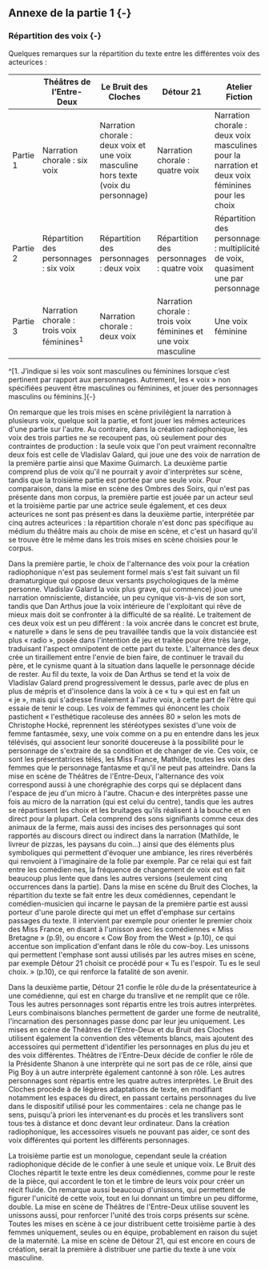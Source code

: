 ## Annexe de la partie 1 {-}

### Répartition des voix {-}

Quelques remarques sur la répartition du texte entre les différentes voix des acteurices :

|          | Théâtres de l’Entre-Deux                    | Le Bruit des Cloches                                                                  | Détour 21                                                        | Atelier Fiction                                                                                    |
|----------|---------------------------------------------|---------------------------------------------------------------------------------------|------------------------------------------------------------------|----------------------------------------------------------------------------------------------------|
| Partie 1 | Narration chorale : six voix                | Narration chorale : deux voix   et une voix masculine hors texte (voix du personnage) | Narration chorale : quatre   voix                                | Narration chorale : deux voix   masculines pour la narration et deux voix féminines pour les choix |
| Partie 2 | Répartition des personnages :   six voix    | Répartition des personnages :   deux voix                                             | Répartition des personnages :   quatre voix                      | Répartition des personnages :   multiplicité de voix, quasiment une par personnage                 |
| Partie 3 | Narration chorale : trois voix féminines<sup>1</sup> | Narration chorale : deux voix                                                         | Narration chorale : trois   voix féminines et une voix masculine | Une voix féminine                                                                                  |

^[1. J’indique si les voix sont masculines ou féminines lorsque c’est pertinent par rapport aux personnages. Autrement, les « voix » non spécifiées peuvent être masculines ou féminines, et jouer des personnages masculins ou féminins.]{-}

On remarque que les trois mises en scène privilégient la narration à plusieurs voix, quelque soit la partie, et font jouer les mêmes acteurices d'une partie sur l'autre. Au contraire, dans la création radiophonique, les voix des trois parties ne se recoupent pas, où seulement pour des contraintes de production : la seule voix que l'on peut vraiment reconnaître deux fois est celle de Vladislav Galard, qui joue une des voix de narration de la première partie ainsi que Maxime Guimarch. La deuxième partie comprend plus de voix qu'il ne pourrait y avoir d'interprètes sur scène, tandis que la troisième partie est portée par une seule voix. Pour comparaison, dans la mise en scène des Ombres des Soirs, qui n'est pas présente dans mon corpus, la première partie est jouée par un acteur seul et la troisième partie par une actrice seule également, et ces deux acteurices ne sont pas présent·es dans la deuxième partie, interprétée par cinq autres acteurices : la répartition chorale n'est donc pas spécifique au médium du théâtre mais au choix de mise en scène, et c'est un hasard qu'il se trouve être le même dans les trois mises en scène choisies pour le corpus.

Dans la première partie, le choix de l'alternance des voix pour la création radiophonique n'est pas seulement formel mais s'est fait suivant un fil dramaturgique qui oppose deux versants psychologiques de la même personne. Vladislav Galard la voix plus grave, qui commence) joue une narration omnisciente, distanciée, un peu cynique vis-à-vis de son sort, tandis que Dan Arthus joue la voix intérieure de l'exploitant qui rêve de mieux mais doit se confronter à la difficulté de sa réalité. Le traitement de ces deux voix est un peu différent : la voix ancrée dans le concret est brute, « naturelle » dans le sens de peu travaillée tandis que la voix distanciée est plus « radio », posée dans l'intention de jeu et traitée pour être très large, traduisant l'aspect omnipotent de cette part du texte. L'alternance des deux crée un tiraillement entre l'envie de bien faire, de continuer le travail du père, et le cynisme quant à la situation dans laquelle le personnage décide de rester. Au fil du texte, la voix de Dan Arthus se tend et la voix de Vladislav Galard prend progressivement le dessus, parle avec de plus en plus de mépris et d'insolence dans la voix à ce « tu » qui est en fait un « je », mais qui s'adresse finalement à l'autre voix, à cette part de l'être qui essaie de tenir le coup. Les voix de femmes qui énoncent les choix pastichent « l'esthétique racoleuse des années 80 » selon les mots de Christophe Hocké, reprennent les stéréotypes sexistes d'une voix de femme fantasmée, sexy, une voix comme on a pu en entendre dans les jeux télévisés, qui associent leur sonorité doucereuse à la possibilité pour le personnage de s'extraire de sa condition et de changer de vie. Ces voix, ce sont les présentatrices télés, les Miss France, Mathilde, toutes les voix des femmes que le personnage fantasme et qu'il ne peut pas atteindre. Dans la mise en scène de Théâtres de l'Entre-Deux, l'alternance des voix correspond aussi à une chorégraphie des corps qui se déplacent dans l'espace de jeu d'un micro à l'autre. Chacun·e des interprètes passe une fois au micro de la narration (qui est celui du centre), tandis que les autres se répartissent les choix et les bruitages qu'ils réalisent à la bouche et en direct pour la plupart. Cela comprend des sons signifiants comme ceux des animaux de la ferme, mais aussi des incises des personnages qui sont rapportés au discours direct ou indirect dans la narration (Mathilde, le livreur de pizzas, les paysans du coin...) ainsi que des éléments plus symboliques qui permettent d'évoquer une ambiance, les rires réverbérés qui renvoient à l'imaginaire de la folie par exemple. Par ce relai qui est fait entre les comédien·nes, la fréquence de changement de voix est en fait beaucoup plus lente que dans les autres versions (seulement cinq occurrences dans la partie). Dans la mise en scène du Bruit des Cloches, la répartition du texte se fait entre les deux comédiennes, cependant le comédien-musicien qui incarne le paysan de la première partie est aussi porteur d'une parole directe qui met un effet d'emphase sur certains passages du texte. Il intervient par exemple pour orienter le premier choix des Miss France, en disant à l'unisson avec les comédiennes « Miss Bretagne » (p.9), ou encore « Cow Boy from the West » (p.10), ce qui accentue son implication d'enfant dans le rôle du cow-boy. Les unissons qui permettent l'emphase sont aussi utilisés par les autres mises en scène, par exemple Détour 21 choisit ce procédé pour « Tu es l'espoir. Tu es le seul choix. » (p.10), ce qui renforce la fatalité de son avenir.

Dans la deuxième partie, Détour 21 confie le rôle du·de la présentateurice à une comédienne, qui est en charge du translive et ne remplit que ce rôle. Tous les autres personnages sont répartis entre les trois autres interprètes. Leurs combinaisons blanches permettent de garder une forme de neutralité, l'incarnation des personnages passe donc par leur jeu uniquement. Les mises en scène de Théâtres de l'Entre-Deux et du Bruit des Cloches utilisent également la convention des vêtements blancs, mais ajoutent des accessoires qui permettent d'identifier les personnages en plus du jeu et des voix différentes. Théâtres de l'Entre-Deux décide de confier le rôle de la Présidente Shanon à une interprète qui ne sort pas de ce rôle, ainsi que Pig Boy à un autre interprète également cantonné à son rôle. Les autres personnages sont répartis entre les quatre autres interprètes. Le Bruit des Cloches procède à de légères adaptations de texte, en modifiant notamment les espaces du direct, en passant certains personnages du live dans le dispositif utilisé pour les commentaires : cela ne change pas le sens, puisqu'à priori les intervenant·es du procès et les translivers sont tous·tes à distance et donc devant leur ordinateur. Dans la création radiophonique, les accessoires visuels ne pouvant pas aider, ce sont des voix différentes qui portent les différents personnages.

La troisième partie est un monologue, cependant seule la création radiophonique décide de le confier à une seule et unique voix. Le Bruit des Cloches répartit le texte entre les deux comédiennes, comme pour le reste de la pièce, qui accordent le ton et le timbre de leurs voix pour créer un récit fluide. On remarque aussi beaucoup d'unissons, qui permettent de figurer l'unicité de cette voix, tout en lui donnant un timbre un peu difforme, double. La mise en scène de Théâtres de l'Entre-Deux utilise souvent les unissons aussi, pour renforcer l'unité des trois corps présents sur scène. Toutes les mises en scène à ce jour distribuent cette troisième partie à des femmes uniquement, seules ou en équipe, probablement en raison du sujet de la maternité. La mise en scène de Détour 21, qui est encore en cours de création, serait la première à distribuer une partie du texte à une voix masculine.

[^1]:
    J'indique si les voix sont masculines ou féminines lorsque c'est pertinent par rapport aux personnages. Autrement, les « voix » non spécifiées peuvent être masculines ou féminines, et jouer des personnages masculins ou féminins.
